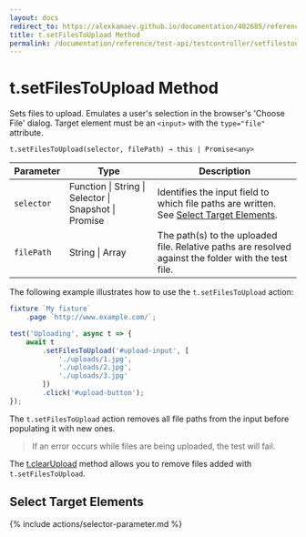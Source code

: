 ```yaml
---
layout: docs
redirect_to: https://alexkamaev.github.io/documentation/402685/reference/test-api/testcontroller/setfilestoupload
title: t.setFilesToUpload Method
permalink: /documentation/reference/test-api/testcontroller/setfilestoupload.html
---
```

# t.setFilesToUpload Method

Sets files to upload. Emulates a user's selection in the browser's 'Choose File' dialog. Target element must be an `<input>` with the `type="file"` attribute.

```text
t.setFilesToUpload(selector, filePath) → this | Promise<any>
```

Parameter  | Type                                              | Description
---------- | ------------------------------------------------- | -------------------------------------------------------------------------------------------------------------------------------------------
`selector` | Function &#124; String &#124; Selector &#124; Snapshot &#124; Promise | Identifies the input field to which file paths are written. See [Select Target Elements](#select-target-elements).
`filePath` | String &#124; Array                                            | The path(s) to the uploaded file. Relative paths are resolved against the folder with the test file.

The following example illustrates how to use the `t.setFilesToUpload` action:

```js
fixture `My fixture`
    .page `http://www.example.com/`;

test('Uploading', async t => {
    await t
        .setFilesToUpload('#upload-input', [
            './uploads/1.jpg',
            './uploads/2.jpg',
            './uploads/3.jpg'
        ])
        .click('#upload-button');
});
```

The `t.setFilesToUpload` action removes all file paths from the input before populating it with new ones.

> If an error occurs while files are being uploaded, the test will fail.

The [t.clearUpload](clearupload.md) method allows you to remove files added with `t.setFilesToUpload`.

## Select Target Elements

{% include actions/selector-parameter.md %}
